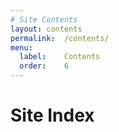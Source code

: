 ```yaml
---
# Site Contents
layout:	contents
permalink:	/contents/
menu:
  label:	Contents
  order:	6
---
```


# Site Index
